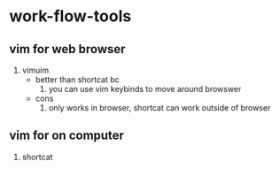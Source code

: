 # work-flow-tools

## vim for web browser
1. vimuim
	- better than shortcat bc
		1. you can use vim keybinds to move around browswer
	- cons 
		1. only works in browser, shortcat can work outside of browser 

## vim for on computer
1. shortcat
